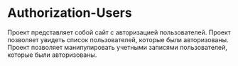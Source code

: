 # Authorization-Users
Проект представляет собой сайт с авторизацией пользователей.
Проект позволяет увидеть список пользователей, которые были авторизованы.
Проект позволяет манипулировать учетными записями пользователей, которые были авторизованы.
